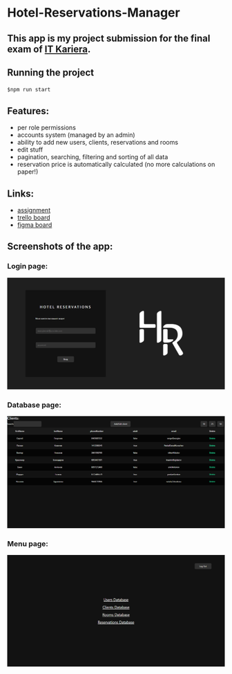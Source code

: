 # Hotel-Reservations-Manager

## This app is my project submission for the final exam of [IT Kariera](https://it-kariera.mon.bg/).

## Running the project
`$npm run start`

## Features:
- per role permissions
- accounts system (managed by an admin)
- ability to add new users, clients, reservations and rooms
- edit stuff 
- pagination, searching, filtering and sorting of all data
- reservation price is automatically calculated (no more calculations on paper!)

## Links:
- [assignment](https://docs.google.com/document/d/1Kb8cbh-3S8UdPHhTj4aNlfldotqDfyrVNw7HnTL6IMo/edit?usp=sharing)
- [trello board](https://trello.com/b/mQDsxIQo/hotel-reservations-manager-it-kariera)
- [figma board](https://www.figma.com/file/PM2A9VMzNTJZodFf0DYw9Y/Hotel-Reservations-Manager-Design?node-id=0%3A1)

## Screenshots of the app:
### Login page:
![Screenshot of login page](./home.png)
### Database page:
![Screenshot of database base showing data](./db.png)
### Menu page:
![Screenshot of menu page](./menu.png)
